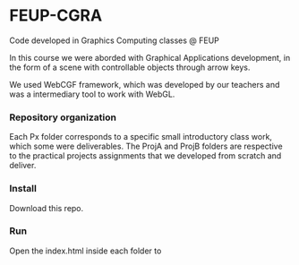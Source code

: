 # FEUP-CGRA
Code developed in Graphics Computing classes @ FEUP

In this course we were aborded with Graphical Applications development, in the form of a scene with controllable objects through arrow keys.

We used WebCGF framework, which was developed by our teachers and was a intermediary tool to work with WebGL.

### Repository organization

Each Px folder corresponds to a specific small introductory class work, which some were deliverables.
The ProjA and ProjB folders are respective to the practical projects assignments that we developed from scratch and deliver.

### Install

Download this repo.

### Run

Open the index.html inside each folder to 
